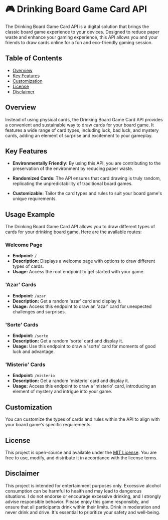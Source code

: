 # 🎮 Drinking Board Game Card API

The Drinking Board Game Card API is a digital solution that brings the classic board game experience to your devices. Designed to reduce paper waste and enhance your gaming experience, this API allows you and your friends to draw cards online for a fun and eco-friendly gaming session.

## Table of Contents
- [Overview](#overview)
- [Key Features](#key-features)
- [Customization](#customization)
- [License](#license)
- [Disclaimer](#disclaimer)

## Overview

Instead of using physical cards, the Drinking Board Game Card API provides a convenient and sustainable way to draw cards for your board game. It features a wide range of card types, including luck, bad luck, and mystery cards, adding an element of surprise and excitement to your gameplay.

## Key Features

- **Environmentally Friendly:** By using this API, you are contributing to the preservation of the environment by reducing paper waste.

- **Randomized Cards:** The API ensures that card drawing is truly random, replicating the unpredictability of traditional board games.

- **Customizable:** Tailor the card types and rules to suit your board game's unique requirements.

## Usage Example

The Drinking Board Game Card API allows you to draw different types of cards for your drinking board game. Here are the available routes:

### Welcome Page

- **Endpoint:** `/`
- **Description:** Displays a welcome page with options to draw different types of cards.
- **Usage:** Access the root endpoint to get started with your game.

### 'Azar' Cards

- **Endpoint:** `/azar`
- **Description:** Get a random 'azar' card and display it.
- **Usage:** Access this endpoint to draw an 'azar' card for unexpected challenges and surprises.

### 'Sorte' Cards

- **Endpoint:** `/sorte`
- **Description:** Get a random 'sorte' card and display it.
- **Usage:** Use this endpoint to draw a 'sorte' card for moments of good luck and advantage.

### 'Misterio' Cards

- **Endpoint:** `/misterio`
- **Description:** Get a random 'misterio' card and display it.
- **Usage:** Access this endpoint to draw a 'misterio' card, introducing an element of mystery and intrigue into your game.

## Customization

You can customize the types of cards and rules within the API to align with your board game's specific requirements.

## License

This project is open-source and available under the [MIT License](LICENSE.md). You are free to use, modify, and distribute it in accordance with the license terms.

## Disclaimer

This project is intended for entertainment purposes only. Excessive alcohol consumption can be harmful to health and may lead to dangerous situations. I do not endorse or encourage excessive drinking, and I strongly advise responsible behavior. Please enjoy this game responsibly, and ensure that all participants drink within their limits. Drink in moderation and never drink and drive. It's essential to prioritize your safety and well-being.
